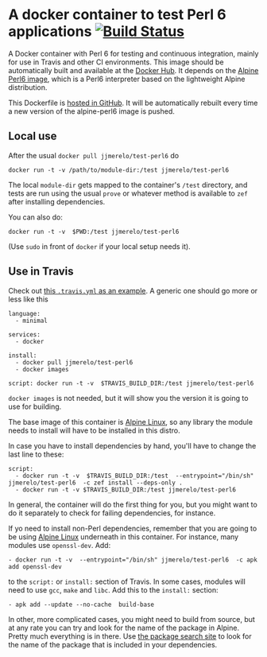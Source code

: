 # A docker container to test Perl 6 applications [![Build Status](https://travis-ci.org/JJ/test-perl6.svg?branch=master)](https://travis-ci.org/JJ/test-perl6)

A Docker container with Perl 6 for testing and continuous integration,
mainly for use in Travis and other CI environments. This image should
be automatically built and available at
the [Docker Hub](https://hub.docker.com/r/jjmerelo/test-perl6/). It
depends on
the
[Alpine Perl6 image](https://hub.docker.com/r/jjmerelo/alpine-perl6/),
which is a Perl6 interpreter based on the lightweight Alpine
distribution. 

This Dockerfile
is [hosted in GitHub](https://github.com/JJ/test-perl6). It will be
automatically rebuilt every time a new version of the alpine-perl6
image is pushed.

## Local use

After the usual `docker pull jjmerelo/test-perl6` do

	docker run -t -v /path/to/module-dir:/test jjmerelo/test-perl6 

The local `module-dir` gets mapped to the container's `/test` directory,
and tests are run using the usual `prove` or whatever method is
available to `zef` after installing
dependencies. 

You can also do:

    docker run -t -v  $PWD:/test jjmerelo/test-perl6

(Use `sudo` in front of `docker` if your local setup needs it).

## Use in Travis

Check
out
[this `.travis.yml` as an example](https://github.com/JJ/perl6-Math-Sequences/blob/master/.travis.yml). A
generic one should go more or less like this

~~~
language:
  - minimal

services:
  - docker

install:
  - docker pull jjmerelo/test-perl6
  - docker images

script: docker run -t -v  $TRAVIS_BUILD_DIR:/test jjmerelo/test-perl6
~~~

`docker images` is not needed, but it will show you the version it is
going to use for building. 

The base image of this container
is [Alpine Linux](https://alpinelinux.org), so any library the module
needs to install will have to be installed in this distro.

In case you have to install dependencies by hand, you'll have to
change the last line to these: 

~~~
script: 
  - docker run -t -v  $TRAVIS_BUILD_DIR:/test  --entrypoint="/bin/sh" jjmerelo/test-perl6  -c zef install --deps-only .
  - docker run -t -v $TRAVIS_BUILD_DIR:/test jjmerelo/test-perl6 
~~~

In general, the container will do the first thing for you, but you
might want to do it separately to check for failing dependencies, for
instance.

If yo need to install non-Perl dependencies, remember that you are
going to be using [Alpine Linux](https://alpinelinux.org/) underneath
in this container. For instance, many modules use `openssl-dev`. Add:

    - docker run -t -v  --entrypoint="/bin/sh" jjmerelo/test-perl6  -c apk add openssl-dev
	
to the `script:` or `install:` section of Travis. In some cases,
modules will need to use `gcc`, `make` and `libc`. Add this to the `install:`
section:

    - apk add --update --no-cache  build-base

In other, more complicated cases, you might need to build from source,
but at any rate you can try and look for the name of the package in
Alpine. Pretty much everything is in
there. Use [the package search site](https://pkgs.alpinelinux.org/) to
look for the name of the package that is included in your dependencies.
